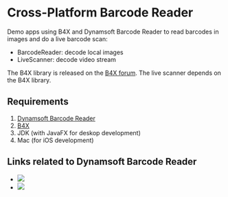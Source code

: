 # Cross-Platform Barcode Reader

Demo apps using B4X and Dynamsoft Barcode Reader to read barcodes in images and do a live barcode scan:

* BarcodeReader: decode local images
* LiveScanner: decode video stream

The B4X library is released on the [B4X forum](https://www.b4x.com/android/forum/threads/b4x-b4xpages-dynamsoft-barcode-reader-cross-platform-barcode-qr-code-scanning-library.130728/). The live scanner depends on the B4X library.

## Requirements

1. [Dynamsoft Barcode Reader](https://www.dynamsoft.com/barcode-reader/overview/)
2. [B4X](https://www.b4x.com)
3. JDK (with JavaFX for deskop development)
4. Mac (for iOS development)

## Links related to Dynamsoft Barcode Reader
- [![](https://img.shields.io/badge/Download-Offline%20SDK-orange)](https://www.dynamsoft.com/barcode-reader/downloads)
- [![](https://img.shields.io/badge/Get-30--day%20FREE%20Trial%20License-blue)](https://www.dynamsoft.com/customer/license/trialLicense/?product=dbr)

